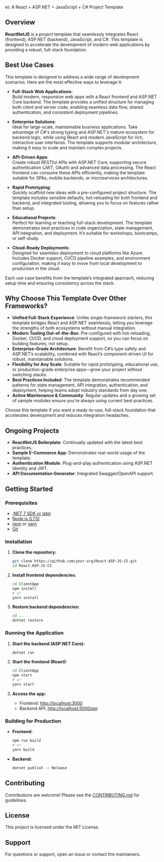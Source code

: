 et: A React + ASP.NET + JavaScript + C# Project Template

## Overview

**ReactNetJS** is a project template that seamlessly integrates React (frontend), ASP.NET (backend), JavaScript, and C#. This template is designed to accelerate the development of modern web applications by providing a robust, full-stack foundation.

## Best Use Cases

This template is designed to address a wide range of development scenarios. Here are the most effective ways to leverage it:

- **Full-Stack Web Applications**:  
    Build modern, responsive web apps with a React frontend and ASP.NET Core backend. The template provides a unified structure for managing both client and server code, enabling seamless data flow, shared authentication, and consistent deployment pipelines.

- **Enterprise Solutions**:  
    Ideal for large-scale, maintainable business applications. Take advantage of C#'s strong typing and ASP.NET's mature ecosystem for backend logic, while using React and modern JavaScript for rich, interactive user interfaces. The template supports modular architecture, making it easy to scale and maintain complex projects.

- **API-Driven Apps**:  
    Create robust RESTful APIs with ASP.NET Core, supporting secure authentication (JWT, OAuth) and advanced data processing. The React frontend can consume these APIs efficiently, making the template suitable for SPAs, mobile backends, or microservices architectures.

- **Rapid Prototyping**:  
    Quickly scaffold new ideas with a pre-configured project structure. The template includes sensible defaults, hot-reloading for both frontend and backend, and integrated tooling, allowing you to focus on features rather than setup.

- **Educational Projects**:  
    Perfect for learning or teaching full-stack development. The template demonstrates best practices in code organization, state management, API integration, and deployment. It’s suitable for workshops, bootcamps, or self-study.

- **Cloud-Ready Deployments**:  
    Designed for seamless deployment to cloud platforms like Azure. Includes Docker support, CI/CD pipeline examples, and environment configuration, making it easy to move from local development to production in the cloud.

Each use case benefits from the template’s integrated approach, reducing setup time and ensuring consistency across the stack.

## Why Choose This Template Over Other Frameworks?

- **Unified Full-Stack Experience**: Unlike single-framework starters, this template bridges React and ASP.NET seamlessly, letting you leverage the strengths of both ecosystems without manual integration.
- **Modern Tooling Out-of-the-Box**: Pre-configured with hot-reloading, Docker, CI/CD, and cloud deployment support, so you can focus on building features, not setup.
- **Enterprise-Grade Architecture**: Benefit from C#’s type safety and ASP.NET’s scalability, combined with React’s component-driven UI for robust, maintainable solutions.
- **Flexibility for Any Scale**: Suitable for rapid prototyping, educational use, or production-grade enterprise apps—grow your project without switching stacks.
- **Best Practices Included**: The template demonstrates recommended patterns for state management, API integration, authentication, and deployment, helping teams adopt industry standards from day one.
- **Active Maintenance & Community**: Regular updates and a growing set of sample modules ensure you’re always using current best practices.

Choose this template if you want a ready-to-use, full-stack foundation that accelerates development and reduces integration headaches.

## Ongoing Projects
- **ReactNetJS Boilerplate**: Continually updated with the latest best practices.
- **Sample E-Commerce App**: Demonstrates real-world usage of the template.
- **Authentication Module**: Plug-and-play authentication using ASP.NET Identity and JWT.
- **API Documentation Generator**: Integrated Swagger/OpenAPI support.

## Getting Started

### Prerequisites

- [.NET 7 SDK or later](https://dotnet.microsoft.com/download)
- [Node.js (LTS)](https://nodejs.org/)
- [npm](https://www.npmjs.com/) or [yarn](https://yarnpkg.com/)
- [Git](https://git-scm.com/)

### Installation

1. **Clone the repository:**
    ```bash
    git clone https://github.com/your-org/React-ASP-JS-CS.git
    cd React-ASP-JS-CS
    ```

2. **Install frontend dependencies:**
    ```bash
    cd ClientApp
    npm install
    # or
    yarn install
    ```

3. **Restore backend dependencies:**
    ```bash
    cd ..
    dotnet restore
    ```

### Running the Application

1. **Start the backend (ASP.NET Core):**
    ```bash
    dotnet run
    ```

2. **Start the frontend (React):**
    ```bash
    cd ClientApp
    npm start
    # or
    yarn start
    ```

3. **Access the app:**
    - Frontend: [http://localhost:3000](http://localhost:3000)
    - Backend API: [http://localhost:5000/api](http://localhost:5000/api)

### Building for Production

- **Frontend:**
  ```bash
  npm run build
  # or
  yarn build
  ```
- **Backend:**
  ```bash
  dotnet publish -c Release
  ```

## Contributing

Contributions are welcome! Please see the [CONTRIBUTING.md](CONTRIBUTING.md) for guidelines.

## License

This project is licensed under the MIT License.

## Support

For questions or support, open an issue or contact the maintainers.
